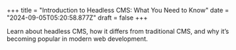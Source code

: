 +++
title = "Introduction to Headless CMS: What You Need to Know"
date = "2024-09-05T05:20:58.877Z"
draft = false
+++

Learn about headless CMS, how it differs from traditional CMS, and why it’s becoming popular in modern web development.
        